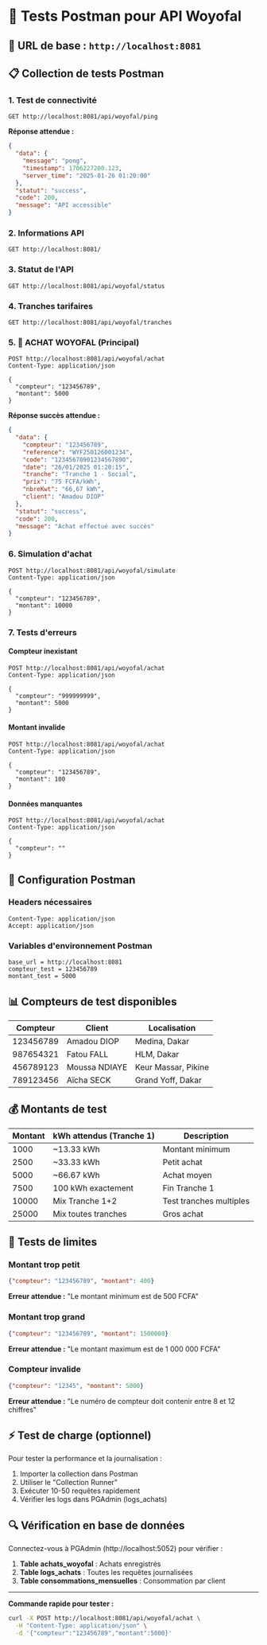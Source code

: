 # 🧪 Tests Postman pour API Woyofal

## 🚀 URL de base : `http://localhost:8081`

## 📋 Collection de tests Postman

### 1. **Test de connectivité**
```
GET http://localhost:8081/api/woyofal/ping
```
**Réponse attendue :**
```json
{
  "data": {
    "message": "pong",
    "timestamp": 1706227200.123,
    "server_time": "2025-01-26 01:20:00"
  },
  "statut": "success",
  "code": 200,
  "message": "API accessible"
}
```

### 2. **Informations API**
```
GET http://localhost:8081/
```

### 3. **Statut de l'API**
```
GET http://localhost:8081/api/woyofal/status
```

### 4. **Tranches tarifaires**
```
GET http://localhost:8081/api/woyofal/tranches
```

### 5. **🎯 ACHAT WOYOFAL (Principal)**
```
POST http://localhost:8081/api/woyofal/achat
Content-Type: application/json

{
  "compteur": "123456789",
  "montant": 5000
}
```

**Réponse succès attendue :**
```json
{
  "data": {
    "compteur": "123456789",
    "reference": "WYF250126001234",
    "code": "12345678901234567890",
    "date": "26/01/2025 01:20:15",
    "tranche": "Tranche 1 - Social",
    "prix": "75 FCFA/kWh",
    "nbreKwt": "66,67 kWh",
    "client": "Amadou DIOP"
  },
  "statut": "success",
  "code": 200,
  "message": "Achat effectué avec succès"
}
```

### 6. **Simulation d'achat**
```
POST http://localhost:8081/api/woyofal/simulate
Content-Type: application/json

{
  "compteur": "123456789",
  "montant": 10000
}
```

### 7. **Tests d'erreurs**

#### Compteur inexistant
```
POST http://localhost:8081/api/woyofal/achat
Content-Type: application/json

{
  "compteur": "999999999",
  "montant": 5000
}
```

#### Montant invalide
```
POST http://localhost:8081/api/woyofal/achat
Content-Type: application/json

{
  "compteur": "123456789",
  "montant": 100
}
```

#### Données manquantes
```
POST http://localhost:8081/api/woyofal/achat
Content-Type: application/json

{
  "compteur": ""
}
```

## 🔧 Configuration Postman

### Headers nécessaires
```
Content-Type: application/json
Accept: application/json
```

### Variables d'environnement Postman
```
base_url = http://localhost:8081
compteur_test = 123456789
montant_test = 5000
```

## 📊 Compteurs de test disponibles

| Compteur | Client | Localisation |
|----------|--------|--------------|
| 123456789 | Amadou DIOP | Medina, Dakar |
| 987654321 | Fatou FALL | HLM, Dakar |
| 456789123 | Moussa NDIAYE | Keur Massar, Pikine |
| 789123456 | Aïcha SECK | Grand Yoff, Dakar |

## 💰 Montants de test

| Montant | kWh attendus (Tranche 1) | Description |
|---------|--------------------------|-------------|
| 1000 | ~13.33 kWh | Montant minimum |
| 2500 | ~33.33 kWh | Petit achat |
| 5000 | ~66.67 kWh | Achat moyen |
| 7500 | 100 kWh exactement | Fin Tranche 1 |
| 10000 | Mix Tranche 1+2 | Test tranches multiples |
| 25000 | Mix toutes tranches | Gros achat |

## 🚨 Tests de limites

### Montant trop petit
```json
{"compteur": "123456789", "montant": 400}
```
**Erreur attendue :** "Le montant minimum est de 500 FCFA"

### Montant trop grand
```json
{"compteur": "123456789", "montant": 1500000}
```
**Erreur attendue :** "Le montant maximum est de 1 000 000 FCFA"

### Compteur invalide
```json
{"compteur": "12345", "montant": 5000}
```
**Erreur attendue :** "Le numéro de compteur doit contenir entre 8 et 12 chiffres"

## ⚡ Test de charge (optionnel)

Pour tester la performance et la journalisation :
1. Importer la collection dans Postman
2. Utiliser le "Collection Runner"
3. Exécuter 10-50 requêtes rapidement
4. Vérifier les logs dans PGAdmin (logs_achats)

## 🔍 Vérification en base de données

Connectez-vous à PGAdmin (http://localhost:5052) pour vérifier :

1. **Table achats_woyofal** : Achats enregistrés
2. **Table logs_achats** : Toutes les requêtes journalisées
3. **Table consommations_mensuelles** : Consommation par client

---

**Commande rapide pour tester :**
```bash
curl -X POST http://localhost:8081/api/woyofal/achat \
  -H "Content-Type: application/json" \
  -d '{"compteur":"123456789","montant":5000}'
```

